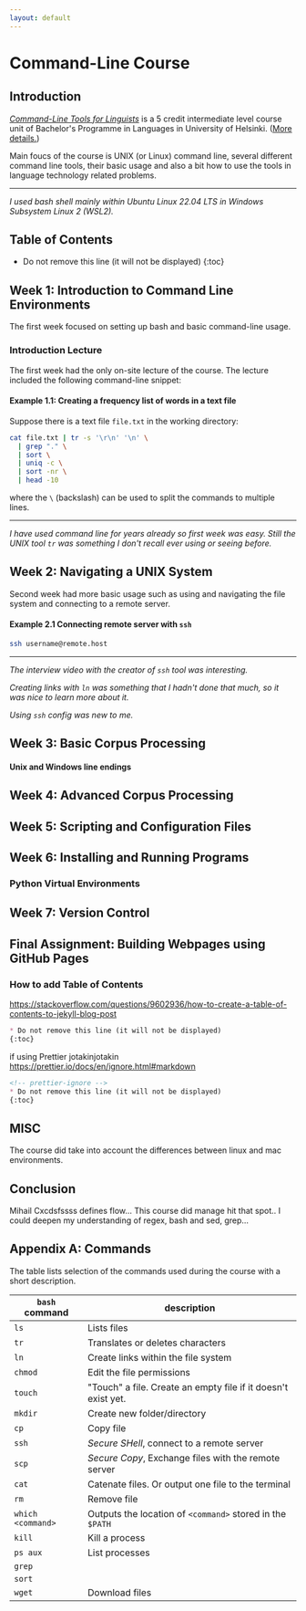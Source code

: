```yaml
---
layout: default
---
```


# Command-Line Course

## Introduction

[_Command-Line Tools for Linguists_](https://studies.helsinki.fi/kurssit/toteutus/hy-opt-cur-2324-261401a1-c550-4436-91b9-7edf4a1a3b57) is a 5 credit intermediate level course unit of Bachelor's Programme in Languages in University of Helsinki.
([More details.](https://studies.helsinki.fi/courses/course-unit/otm-92ee484e-456b-409f-a397-d9d2b6e40a2f/KIK-LG221))

Main foucs of the course is UNIX (or Linux) command line, several different command line tools, their basic usage and also a bit how to use the tools in language technology related problems.

---

_I used bash shell mainly within Ubuntu Linux 22.04 LTS in Windows Subsystem Linux 2 (WSL2)._

## Table of Contents

<!-- prettier-ignore -->
* Do not remove this line (it will not be displayed)
{:toc}

## Week 1: Introduction to Command Line Environments

The first week focused on setting up bash and basic command-line usage.

### Introduction Lecture

The first week had the only on-site lecture of the course.
The lecture included the following command-line snippet:

<!-- Koodiesimerkki -->

#### Example 1.1: Creating a frequency list of words in a text file

Suppose there is a text file `file.txt` in the working directory:

```bash
cat file.txt | tr -s '\r\n' '\n' \
  | grep "." \
  | sort \
  | uniq -c \
  | sort -nr \
  | head -10

```

where the `\` (backslash) can be used to split the commands to multiple lines.

---

_I have used command line for years already so first week was easy._
_Still the UNIX tool `tr` was something I don't recall ever using or seeing before._

## Week 2: Navigating a UNIX System

Second week had more basic usage such as using and navigating the file system and connecting to a remote server.

<!-- Koodiesimerkki -->

#### Example 2.1 Connecting remote server with `ssh`

```bash
ssh username@remote.host
```

---

_The interview video with the creator of `ssh` tool was interesting._

_Creating links with `ln` was something that I hadn't done that much, so it was nice to learn more about it._

_Using `ssh` config was new to me._

## Week 3: Basic Corpus Processing

<!-- Koodiesimerkki -->

#### Unix and Windows line endings

## Week 4: Advanced Corpus Processing

<!-- Koodiesimerkki -->

## Week 5: Scripting and Configuration Files

<!-- Koodiesimerkki -->

## Week 6: Installing and Running Programs

### Python Virtual Environments

<!-- Koodiesimerkki -->

## Week 7: Version Control

<!-- Koodiesimerkki -->

## Final Assignment: Building Webpages using GitHub Pages

### How to add Table of Contents

https://stackoverflow.com/questions/9602936/how-to-create-a-table-of-contents-to-jekyll-blog-post

<!-- prettier-ignore -->
```markdown
* Do not remove this line (it will not be displayed)
{:toc}

```

if using Prettier jotakinjotakin
https://prettier.io/docs/en/ignore.html#markdown

```markdown
<!-- prettier-ignore -->
* Do not remove this line (it will not be displayed)
{:toc}
```

## MISC

The course did take into account the differences between linux and mac environments.

## Conclusion

Mihail Cxcdsfssss defines flow...
This course did manage hit that spot..
I could deepen my understanding of regex, bash and sed, grep...

## Appendix A: Commands

The table lists selection of the commands used during the course with a short description.

| `bash` command    | description                                                   |
| ----------------- | ------------------------------------------------------------- |
| `ls`              | Lists files                                                   |
| `tr`              | Translates or deletes characters                              |
| `ln`              | Create links within the file system                           |
| `chmod`           | Edit the file permissions                                     |
| `touch`           | "Touch" a file. Create an empty file if it doesn't exist yet. |
| `mkdir`           | Create new folder/directory                                   |
| `cp`              | Copy file                                                     |
| `ssh`             | _Secure SHell_, connect to a remote server                    |
| `scp`             | _Secure Copy_, Exchange files with the remote server          |
| `cat`             | Catenate files. Or output one file to the terminal            |
| `rm`              | Remove file                                                   |
| `which <command>` | Outputs the location of `<command>` stored in the `$PATH`     |
| `kill`            | Kill a process                                                |
| `ps aux`          | List processes                                                |
| `grep`            |                                                               |
| `sort`            |                                                               |
| `wget`            | Download files                                                |
